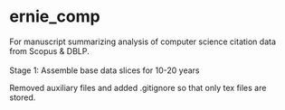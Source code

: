 # ernie_comp
For manuscript summarizing analysis of computer science citation data from Scopus &amp; DBLP. <br></br>
Stage 1: Assemble base data slices for 10-20 years

Removed auxiliary files and added .gitignore so that only tex files are stored.

